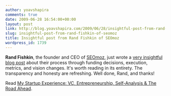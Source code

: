 ```yaml
---
author: yoavshapira
comments: true
date: 2009-06-28 16:54:00+00:00
layout: post
link: http://blog.yoavshapira.com/2009/06/28/insightful-post-from-rand-fishkin-of-seomoz/
slug: insightful-post-from-rand-fishkin-of-seomoz
title: Insightful post from Rand Fishkin of SEOmoz
wordpress_id: 1739
---
```


**Rand Fishkin**, the founder and CEO of [SEOmoz](http://www.seomoz.org), just wrote a [very insightful blog post](http://www.seomoz.org/blog/my-startup-experience-vc-entrepreneurship-selfanalysis-the-road-ahead) about their process through funding decisions, execution, metrics, and vision changes.  It's worth reading in its entirety.  The transparency and honesty are refreshing.  Well done, Rand, and thanks!

  


Read [My Startup Experience: VC, Entrepreneurship, Self-Analysis & The Road Ahead](http://www.seomoz.org/blog/my-startup-experience-vc-entrepreneurship-selfanalysis-the-road-ahead).

  


  

